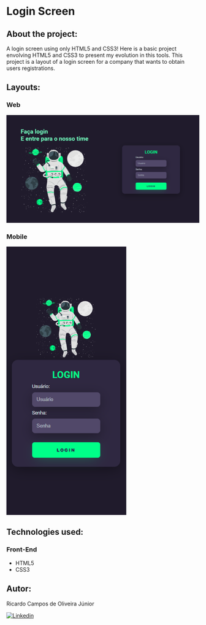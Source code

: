 # Login Screen

## About the project:
 A login screen using only HTML5 and CSS3!
 Here is a basic project envolving HTML5 and CSS3 to present my evolution in this tools. This project is a layout of a login screen for a company that wants to obtain users registrations.

## Layouts:

### Web
![Web](https://github.com/RicardoCamposJr/login-screen/blob/main/assets/layout-web.PNG)

### Mobile
![Web](https://github.com/RicardoCamposJr/login-screen/blob/main/assets/layout-mobile.PNG)

## Technologies used:
### Front-End
- HTML5
- CSS3

## Autor:
Ricardo Campos de Oliveira Júnior

[![Linkedin](https://img.shields.io/badge/LinkedIn-0077B5?style=for-the-badge&logo=linkedin&logoColor=white)](www.linkedin.com/in/ricardocamposdeoliveirajr)
